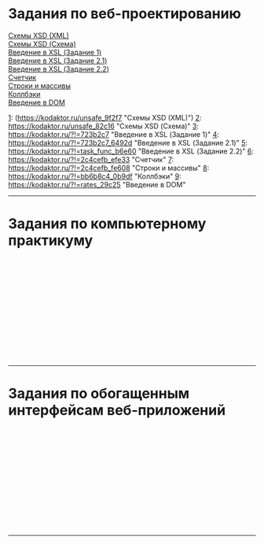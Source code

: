 # Задания по веб-проектированию    
[Схемы XSD (XML)][1] <br>
[Схемы XSD (Схема)][2] <br>
[Введение в XSL (Задание 1)][3] <br>
[Введение в XSL (Задание 2.1)][4] <br>
[Введение в XSL (Задание 2.2)][5] <br>
[Счетчик][6] <br>
[Строки и массивы][7] <br>
[Коллбэки][8] <br>
[Введение в DOM][9] <br>


[1]: (https://kodaktor.ru/unsafe_9f2f7 "Схемы XSD (XML)")
[2]: https://kodaktor.ru/unsafe_82c16 "Схемы XSD (Схема)"
[3]: https://kodaktor.ru/?!=723b2c7 "Введение в XSL (Задание 1)"
[4]: https://kodaktor.ru/?!=723b2c7_6492d "Введение в XSL (Задание 2.1)"
[5]: https://kodaktor.ru/?!=task_func_b6e60 "Введение в XSL (Задание 2.2)"
[6]: https://kodaktor.ru/?!=2c4cefb_efe33 "Счетчик"
[7]: https://kodaktor.ru/?!=2c4cefb_fe608 "Строки и массивы"
[8]: https://kodaktor.ru/?!=bb6b8c4_0b9df "Коллбэки"
[9]: https://kodaktor.ru/?!=rates_29c25 "Введение в DOM"


*****



# Задания по компьютерному практикуму


[][1] <br>
[][2] <br>
[][3] <br>
[][4] <br>
[][5] <br>
[][6] <br>
[][7] <br>
[][8] <br>
[][9] <br>
[][10] <br>
[][11] <br>
[][12] <br>


[1]:  ""
[2]:  ""
[3]:  ""
[4]:  ""
[5]:  ""
[6]:  ""
[7]:  ""
[8]:  ""
[9]:  ""
[10]:  ""
[11]:  ""
[12]:  ""

*****



# Задания по обогащенным интерфейсам веб-приложений

[][1] <br>
[][2] <br>
[][3] <br>
[][4] <br>
[][5] <br>
[][6] <br>
[][7] <br>
[][8] <br>
[][9] <br>
[][10] <br>
[][11] <br>
[][12] <br>


[1]:  ""
[2]:  ""
[3]:  ""
[4]:  ""
[5]:  ""
[6]:  ""
[7]:  ""
[8]:  ""
[9]:  ""
[10]:  ""
[11]:  ""
[12]:  ""

*****


